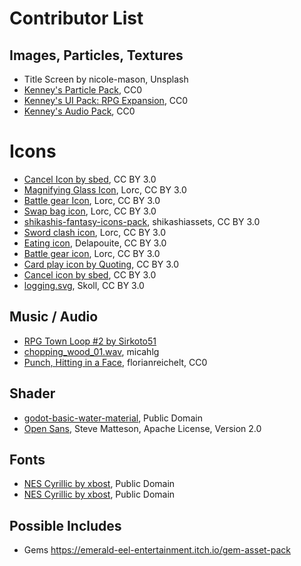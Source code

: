 # Contributor List

## Images, Particles, Textures

* Title Screen by nicole-mason, Unsplash
* [Kenney's Particle Pack](https://www.kenney.nl/assets/particle-pack), CC0
* [Kenney's UI Pack: RPG Expansion](https://www.kenney.nl/assets/ui-pack-rpg-expansion), CC0
* [Kenney's Audio Pack](https://kenney.nl/assets/ui-audio), CC0

# Icons

* [Cancel Icon by sbed](http://opengameart.org/content/95-game-icons), CC BY 3.0
* [Magnifying Glass Icon](https://game-icons.net/1x1/lorc/magnifying-glass.html), Lorc, CC BY 3.0
* [Battle gear Icon](https://game-icons.net/1x1/lorc/magnifying-glass.html), Lorc, CC BY 3.0
* [Swap bag icon](https://game-icons.net/1x1/lorc/swap-bag.html), Lorc, CC BY 3.0
* [shikashis-fantasy-icons-pack](https://shikashiassets.itch.io/shikashis-fantasy-icons-pack), shikashiassets, CC BY 3.0
* [Sword clash icon](https://game-icons.net/1x1/lorc/sword-clash.html), Lorc, CC BY 3.0
* [Eating icon](https://game-icons.net/1x1/delapouite/eating.html), Delapouite, CC BY 3.0
* [Battle gear icon](https://game-icons.net/1x1/lorc/sword-clash.html), Lorc, CC BY 3.0
* [Card play icon by Quoting](https://game-icons.net/1x1/quoting/card-play.html),  CC BY 3.0
* [Cancel icon by sbed](https://game-icons.net/1x1/sbed/cancel.html), CC BY 3.0
* [logging.svg](https://game-icons.net/1x1/skoll/logging.html), Skoll, CC BY 3.0

## Music / Audio

* [RPG Town Loop #2 by Sirkoto51](https://freesound.org/people/Sirkoto51/sounds/349179/)
* [chopping_wood_01.wav](https://freesound.org/people/micahlg/sounds/421928/), micahlg
* [Punch, Hitting in a Face](https://freesound.org/people/florianreichelt/sounds/460509/), florianreichelt, CC0

## Shader

* [godot-basic-water-material](https://github.com/Maujoe/godot-basic-water-material), Public Domain
* [Open Sans](https://fonts.google.com/specimen/Open+Sans?selection.family=Open+Sans), Steve Matteson, Apache License, Version 2.0

## Fonts

* [NES Cyrillic by xbost](http://www.pentacom.jp/pentacom/bitfontmaker2/gallery/?id=234), Public Domain
* [NES Cyrillic by xbost](http://www.pentacom.jp/pentacom/bitfontmaker2/gallery/?id=234), Public Domain

## Possible Includes

* Gems https://emerald-eel-entertainment.itch.io/gem-asset-pack